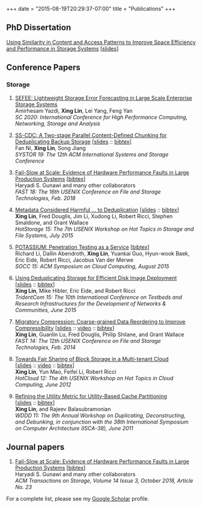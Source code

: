 +++
date = "2015-08-19T20:29:37-07:00"
title = "Publications"
+++

## PhD Dissertation  
[Using Similarity in Content and Access Patterns to Improve Space Efficiency and Performance in Storage Systems][phd-thesis] [[slides][phd-slides]]

## Conference Papers  

### Storage
1. [SEFEE: Lightweight Storage Error Forecasting in Large Scale Enterprise Storage Systems](https://sc20.supercomputing.org/)  
Amirhesam Yazdi, **Xing Lin**, Lei Yang, Feng Yan  
*SC 2020: International Conference for High Performance Computing, Networking, Storage and Analysis*

10. [SS-CDC: A Two-stage Parallel Content-Defined Chunking for Deduplicating Backup Storage][systor19] 
[[slides][systor19-slides] :: [bibtex][systor19-bib]]   
Fan Ni, **Xing Lin**, Song Jiang  
*SYSTOR 19: The 12th ACM International Systems and Storage Conference*  

2. [Fail-Slow at Scale: Evidence of Hardware Performance Faults in Large Production Systems][fast18] 
[[bibtex][fast18-bib]]  
Haryadi S. Gunawi and many other collaborators  
*FAST 18: The 16th USENIX Conference on File and Storage Technologies, Feb. 2018*  

3. [Metadata Considered Harmful ... to Deduplication][hotstorage15] [[slides][hotstorage15-slides] :: [bibtex][hotstorage15-bib]]  
**Xing Lin**, Fred Douglis, Jim Li, Xudong Li, Robert Ricci, Stephen Smaldone, and Grant Wallace  
*HotStorage 15: The 7th USENIX Workshop on Hot Topics in Storage and File Systems, July 2015*  

4. [POTASSIUM: Penetration Testing as a Service][socc15] 
[[bibtex][socc15-bib]]   
Richard Li, Dallin Abendroth, **Xing Lin**, Yuankai Guo, Hyun-wook Baek, Eric Eide, Robert Ricci, Jacobus Van der Merwe   
*SOCC 15: ACM Symposium on Cloud Computing, August 2015*

5. [Using Deduplicating Storage for Efficient Disk Image Deployment][tridentcom15]  
[[slides][tridentcom15-slides] :: [bibtex][tridentcom15-bib]]   
**Xing Lin**, Mike Hibler, Eric Eide, and Robert Ricci     
*TridentCom 15: The 10th International Conference on Testbeds and Research Infrastructures for the Development of Networks & Communities, June 2015*  

6. [Migratory Compression: Coarse-grained Data Reordering to Improve Compressibility][mc-paper] 
[[slides][mc-slides] :: [video][mc-video] :: [bibtex][fast14-bib]]  
**Xing Lin**, Guanlin Lu, Fred Douglis, Philip Shilane, and Grant Wallace  
*FAST 14: The 12th USENIX Conference on File and Storage Technologies, Feb. 2014*  
  
7. [Towards Fair Sharing of Block Storage in a Multi-tenant Cloud][hotcloud12-paper]  
[[slides][hotcloud12-slides] :: [video][hotcloud12-video] :: [bibtex][hotcloud12-bib]]  
**Xing Lin**, Yun Mao, Feifei Li, Robert Ricci  
*HotCloud 12: The 4th USENIX Workshop on Hot Topics in Cloud Computing, June 2012*  

8. [Refining the Utility Metric for Utility-Based Cache Partitioning][wddd11-paper]  
[[slides][wddd11-slides] :: [bibtex][wddd11-bibtex]]  
**Xing Lin**, and Rajeev Balasubramonian  
*WDDD 11: The 9th Annual Workshop on Duplicating, Deconstructing, and
Debunking, in conjunction with the 38th International Symposium on Computer Architecture (ISCA-38), June 2011*


## Journal papers
1. [Fail-Slow at Scale: Evidence of Hardware Performance Faults in Large Production Systems][tos18] 
[[bibtex][tos18-bib]]  
Haryadi S. Gunawi and many other collaborators  
*ACM Transactions on Storage, Volume 14 Issue 3, October 2018, Article No. 23*  

For a complete list, please see my [Google Scholar](http://scholar.google.com/citations?user=hXf2D_wAAAAJ "Scholar") profile.

[phd-thesis]: https://github.com/xinglin/mypapers/blob/master/Xing-thesis.pdf
[phd-slides]: https://github.com/xinglin/mypapers/blob/master/defense-slides.pdf
[systor19]: https://github.com/xinglin/mypapers/blob/master/systor19-final.pdf
[systor19-slides]: https://github.com/xinglin/mypapers/blob/master/systor19_slides.pptx
[systor19-bib]: https://github.com/xinglin/mypapers/blob/master/bibtex/systor19.bib

[tos18]: https://doi.org/10.1145/3242086
[tos18-bib]: https://github.com/xinglin/mypapers/blob/master/bibtex/tos18.bib
[fast18]: https://github.com/xinglin/mypapers/blob/master/fast18.pdf
[fast18-bib]: https://github.com/xinglin/mypapers/blob/master/bibtex/fast18.bib

[hotstorage15]: https://github.com/xinglin/mypapers/blob/master/hotstorage_final.pdf
[hotstorage15-slides]: https://github.com/xinglin/mypapers/blob/master/hotstorage15-slides.pdf
[hotstorage15-poster]: https://github.com/xinglin/mypapers/blob/master/hotstorage15-poster.pdf
[hotstorage15-bib]: https://github.com/xinglin/mypapers/blob/master/bibtex/hotstorage15.bib

[tridentcom15]: https://github.com/xinglin/mypapers/blob/master/tridentcom15_final.pdf
[tridentcom15-slides]: https://github.com/xinglin/mypapers/blob/master/tridentcom15_slides.pptx
[tridentcom15-bib]: https://github.com/xinglin/mypapers/blob/master/bibtex/tridentcom15.bib

[socc15]: https://github.com/xinglin/mypapers/blob/master/socc15-preprint.pdf
[socc15-bib]: https://github.com/xinglin/mypapers/blob/master/bibtex/socc15.bib

[mc-paper]: https://github.com/xinglin/mypapers/blob/master/fast14_final129.pdf
[mc-slides]: https://github.com/xinglin/mypapers/blob/master/fast14_slides.pdf
[fast14-bib]: https://github.com/xinglin/mypapers/blob/master/bibtex/fast14.bib
[mc-video]: https://www.usenix.org/conference/fast14/technical-sessions/presentation/lin

[hotcloud12-paper]: https://github.com/xinglin/mypapers/blob/master/hotcloud12_final.pdf
[hotcloud12-slides]: https://github.com/xinglin/mypapers/blob/master/hotcloud12_slides.pdf
[hotcloud12-bib]: https://github.com/xinglin/mypapers/blob/master/bibtex/hotcloud12.bib
[hotcloud12-video]: https://www.usenix.org/conference/hotcloud12/workshop-program/presentation/lin

[wddd11-paper]: https://github.com/xinglin/mypapers/blob/master/wddd11_final.pdf
[wddd11-slides]: https://github.com/xinglin/mypapers/blob/master/wddd11_slides.pdf
[wddd11-bibtex]: https://github.com/xinglin/mypapers/blob/master/bibtex/wddd11.bib

[sosp11-summary]: https://github.com/xinglin/mypapers/blob/master/sosp11_final.pdf
[sosp11-poster]: https://github.com/xinglin/mypapers/blob/master/sosp11_poster.pdf
[nfs-connector]: http://www.netapp.com/us/media/tr-4382.pdf
